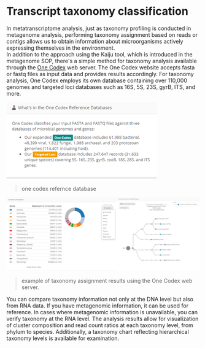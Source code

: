 # Transcript taxonomy classification

In metatranscriptome analysis, just as taxonomy profiling is conducted in metagenome analysis, performing taxonomy assignment based on reads or contigs allows us to obtain information about microorganisms actively expressing themselves in the environment.  
In addition to the approach using the Kaiju tool, which is introduced in the metagenome SOP, there's a simple method for taxonomy analysis available through the [One Codex](https://www.onecodex.com/) web server.
The One Codex website accepts fasta or fastq files as input data and provides results accordingly.
For taxonomy analysis, One Codex employs its own database containing over 110,000 genomes and targeted loci databases such as 16S, 5S, 23S, gyrB, ITS, and more.  

![one codex reference database](https://github.com/sujin9819/MetaInsight/blob/main/SOP/MetaTranscriptomic/img/T_10_1.png?raw=true)
> one codex refernce database 

![one codex results](https://github.com/sujin9819/MetaInsight/blob/main/SOP/MetaTranscriptomic/img/T_10_2.png?raw=true)
> example of taxonomy assignment results using the One Codex web server.

You can compare taxonomy information not only at the DNA level but also from RNA data.
If you have metagenomic information, it can be used for reference. In cases where metagenomic information is unavailable, you can verify taxonomy at the RNA level.
The analysis results allow for visualization of cluster composition and read count ratios at each taxonomy level, from phylum to species. Additionally, a taxonomy chart reflecting hierarchical taxonomy levels is available for examination.
